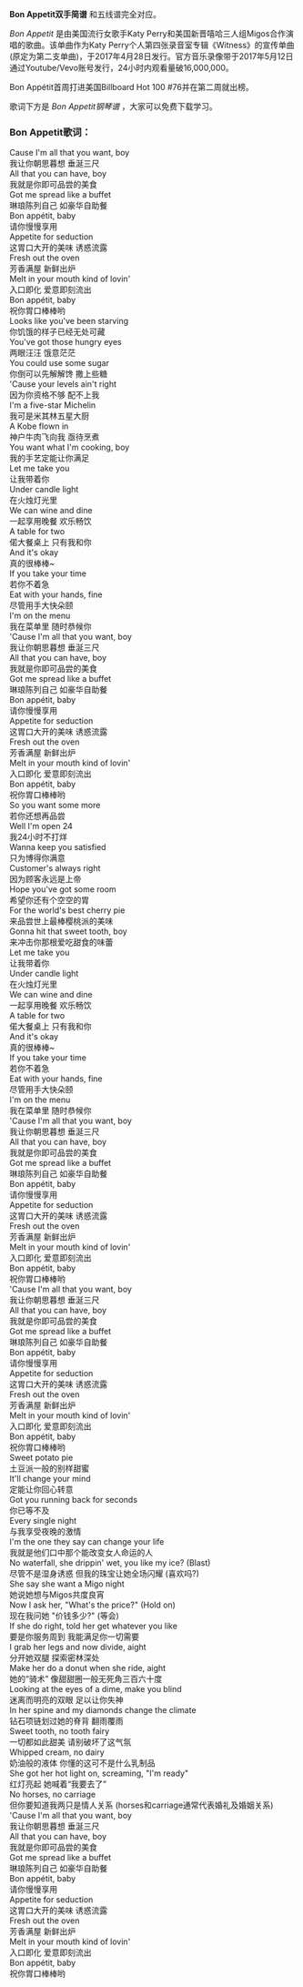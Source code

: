 

**Bon Appetit双手简谱** 和五线谱完全对应。

_Bon Appetit_ 是由美国流行女歌手Katy Perry和美国新晋嘻哈三人组Migos合作演唱的歌曲。该单曲作为Katy
Perry个人第四张录音室专辑《Witness》的宣传单曲(原定为第二支单曲)，于2017年4月28日发行。官方音乐录像带于2017年5月12日通过Youtube/Vevo账号发行，24小时内观看量破16,000,000。

Bon Appétit首周打进美国Billboard Hot 100 #76并在第二周就出榜。

歌词下方是 _Bon Appetit钢琴谱_ ，大家可以免费下载学习。

### Bon Appetit歌词：

Cause I'm all that you want, boy  
我让你朝思暮想 垂涎三尺  
All that you can have, boy  
我就是你即可品尝的美食  
Got me spread like a buffet  
琳琅陈列自己 如豪华自助餐  
Bon appétit, baby  
请你慢慢享用  
Appetite for seduction  
这胃口大开的美味 诱惑流露  
Fresh out the oven  
芳香满屋 新鲜出炉  
Melt in your mouth kind of lovin'  
入口即化 爱意即刻流出  
Bon appétit, baby  
祝你胃口棒棒哟  
Looks like you've been starving  
你饥饿的样子已经无处可藏  
You've got those hungry eyes  
两眼汪汪 饿意茫茫  
You could use some sugar  
你倒可以先解解馋 撒上些糖  
'Cause your levels ain't right  
因为你资格不够 配不上我  
I'm a five-star Michelin  
我可是米其林五星大厨  
A Kobe flown in  
神户牛肉飞向我 亟待烹煮  
You want what I'm cooking, boy  
我的手艺定能让你满足  
Let me take you  
让我带着你  
Under candle light  
在火烛灯光里  
We can wine and dine  
一起享用晚餐 欢乐畅饮  
A table for two  
偌大餐桌上 只有我和你  
And it's okay  
真的很棒棒~  
If you take your time  
若你不着急  
Eat with your hands, fine  
尽管用手大快朵颐  
I'm on the menu  
我在菜单里 随时恭候你  
'Cause I'm all that you want, boy  
我让你朝思暮想 垂涎三尺  
All that you can have, boy  
我就是你即可品尝的美食  
Got me spread like a buffet  
琳琅陈列自己 如豪华自助餐  
Bon appétit, baby  
请你慢慢享用  
Appetite for seduction  
这胃口大开的美味 诱惑流露  
Fresh out the oven  
芳香满屋 新鲜出炉  
Melt in your mouth kind of lovin'  
入口即化 爱意即刻流出  
Bon appétit, baby  
祝你胃口棒棒哟  
So you want some more  
若你还想再品尝  
Well I'm open 24  
我24小时不打烊  
Wanna keep you satisfied  
只为博得你满意  
Customer's always right  
因为顾客永远是上帝  
Hope you've got some room  
希望你还有个空空的胃  
For the world's best cherry pie  
来品尝世上最棒樱桃派的美味  
Gonna hit that sweet tooth, boy  
来冲击你那根爱吃甜食的味蕾  
Let me take you  
让我带着你  
Under candle light  
在火烛灯光里  
We can wine and dine  
一起享用晚餐 欢乐畅饮  
A table for two  
偌大餐桌上 只有我和你  
And it's okay  
真的很棒棒~  
If you take your time  
若你不着急  
Eat with your hands, fine  
尽管用手大快朵颐  
I'm on the menu  
我在菜单里 随时恭候你  
'Cause I'm all that you want, boy  
我让你朝思暮想 垂涎三尺  
All that you can have, boy  
我就是你即可品尝的美食  
Got me spread like a buffet  
琳琅陈列自己 如豪华自助餐  
Bon appétit, baby  
请你慢慢享用  
Appetite for seduction  
这胃口大开的美味 诱惑流露  
Fresh out the oven  
芳香满屋 新鲜出炉  
Melt in your mouth kind of lovin'  
入口即化 爱意即刻流出  
Bon appétit, baby  
祝你胃口棒棒哟  
'Cause I'm all that you want, boy  
我让你朝思暮想 垂涎三尺  
All that you can have, boy  
我就是你即可品尝的美食  
Got me spread like a buffet  
琳琅陈列自己 如豪华自助餐  
Bon appétit, baby  
请你慢慢享用  
Appetite for seduction  
这胃口大开的美味 诱惑流露  
Fresh out the oven  
芳香满屋 新鲜出炉  
Melt in your mouth kind of lovin'  
入口即化 爱意即刻流出  
Bon appétit, baby  
祝你胃口棒棒哟  
Sweet potato pie  
土豆派一般的别样甜蜜  
It'll change your mind  
定能让你回心转意  
Got you running back for seconds  
你已等不及  
Every single night  
与我享受夜晚的激情  
I'm the one they say can change your life  
我就是他们口中那个能改变女人命运的人  
No waterfall, she drippin' wet, you like my ice? (Blast)  
尽管不是湿身诱惑 但我的珠宝让她全场闪耀 (喜欢吗?)  
She say she want a Migo night  
她说她想与Migos共度良宵  
Now I ask her, "What's the price?" (Hold on)  
现在我问她 "价钱多少?" (等会)  
If she do right, told her get whatever you like  
要是你服务周到 我能满足你一切需要  
I grab her legs and now divide, aight  
分开她双腿 探索密林深处  
Make her do a donut when she ride, aight  
她的“骑术” 像甜甜圈一般无死角三百六十度  
Looking at the eyes of a dime, make you blind  
迷离而明亮的双眼 足以让你失神  
In her spine and my diamonds change the climate  
钻石项链划过她的脊背 翻雨覆雨  
Sweet tooth, no tooth fairy  
一切都如此甜美 请别破坏了这气氛  
Whipped cream, no dairy  
奶油般的液体 你懂的这可不是什么乳制品  
She got her hot light on, screaming, "I'm ready"  
红灯亮起 她喊着“我要去了”  
No horses, no carriage  
但你要知道我两只是情人关系 (horses和carriage通常代表婚礼及婚姻关系)  
'Cause I'm all that you want, boy  
我让你朝思暮想 垂涎三尺  
All that you can have, boy  
我就是你即可品尝的美食  
Got me spread like a buffet  
琳琅陈列自己 如豪华自助餐  
Bon appétit, baby  
请你慢慢享用  
Appetite for seduction  
这胃口大开的美味 诱惑流露  
Fresh out the oven  
芳香满屋 新鲜出炉  
Melt in your mouth kind of lovin'  
入口即化 爱意即刻流出  
Bon appétit, baby  
祝你胃口棒棒哟

